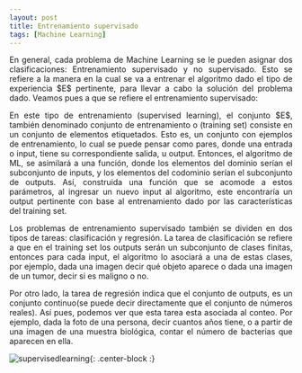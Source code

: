 ```yaml
---
layout: post
title: Entrenamiento supervisado
tags: [Machine Learning]
---
```

<style TYPE="text/css">
code.has-jax {font: inherit; font-size: 100%; background: inherit; border: inherit;}
</style>
<script type="text/x-mathjax-config">
MathJax.Hub.Config({
    tex2jax: {
        inlineMath: [['$','$'], ['\\(','\\)']],
        skipTags: ['script', 'noscript', 'style', 'textarea', 'pre'] // removed 'code' entry
    }
});
MathJax.Hub.Queue(function() {
    var all = MathJax.Hub.getAllJax(), i;
    for(i = 0; i < all.length; i += 1) {
        all[i].SourceElement().parentNode.className += ' has-jax';
    }
});
</script>
<script type="text/javascript" src="https://cdnjs.cloudflare.com/ajax/libs/mathjax/2.7.4/MathJax.js?config=TeX-AMS_HTML-full"></script>

<p style='text-align: justify;'>
En general, cada problema de Machine Learning se le pueden asignar dos clasificaciones: Entrenamiento supervisado y no supervisado. Esto se refiere a la manera
en la cual se va a entrenar el algoritmo dado el tipo de experiencia $E$ pertinente, para llevar a cabo la solución del problema dado.
Veamos pues a que se refiere el entrenamiento supervisado:
</p>

<p style='text-align: justify;'>
En este tipo de entrenamiento (supervised learning), el conjunto $E$, también denominado conjunto de entrenamiento o (training set) consiste en un conjunto de elementos
etiquetados. Esto es, un conjunto con ejemplos de entrenamiento, lo cual se puede pensar como pares, donde una entrada o input, tiene su correspondiente salida, u output.
Entonces, el algoritmo de ML, se asimilará a una función, donde los elementos del dominio serían el subconjunto de inputs, y los elementos del codominio serían el subconjunto
de outputs. Así, construida una función que se acomode a estos parámetros, al ingresar un nuevo input al algoritmo, este encontraría un output pertinente con base al entrenamiento
dado por las características del training set.
</p>

<p style='text-align: justify;'>
Los problemas de entrenamiento supervisado también se dividen en dos tipos de tareas: clasificación y regresión. La tarea de clasificación se refiere a que en el training set
los outputs serán un subconjunto de clases finitas, entonces para cada input, el algoritmo lo asociará a una de estas clases, por ejemplo, dada una imagen decir qué objeto aparece
o dada una imagen de un tumor, decir si es maligno o no.
</p>

<p style='text-align: justify;'>
Por otro lado, la tarea de regresión indica que el conjunto de outputs, es un conjunto continuo(se puede decir directamente que el conjunto de números reales). Así pues, podemos ver
que esta tarea esta asociada al conteo. Por ejemplo, dada la foto de una persona, decir cuantos años tiene, o a partir  de una imagen de una muestra biológica, contar el número de bacterias
que aparecen en ella.
</p>

![supervisedlearning](https://www.google.com/url?sa=i&rct=j&q=&esrc=s&source=images&cd=&ved=2ahUKEwia_q_MqJfnAhVBq1kKHYZiAnoQjRx6BAgBEAQ&url=https%3A%2F%2Fwww.fcodelabs.com%2F2018%2F12%2F13%2FMachine-Learning-Intro%2F&psig=AOvVaw2-IIYMLEODlYP6rzjDz8Up&ust=1579786259556360){: .center-block :}
